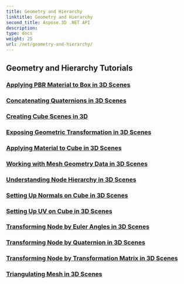 ```yaml
---
title: Geometry and Hierarchy
linktitle: Geometry and Hierarchy
second_title: Aspose.3D .NET API
description: 
type: docs
weight: 25
url: /net/geometry-and-hierarchy/
---
```


## Geometry and Hierarchy Tutorials
### [Applying PBR Material to Box in 3D Scenes](./apply-pbr-material-to-box/)
### [Concatenating Quaternions in 3D Scenes](./concatenate-quaternions/)
### [Creating Cube Scenes in 3D](./create-cube-scenes/)
### [Exposing Geometric Transformation in 3D Scenes](./expose-geometric-transformation/)
### [Applying Material to Cube in 3D Scenes](./material-to-cube/)
### [Working with Mesh Geometry Data in 3D Scenes](./mesh-geometry-data/)
### [Understanding Node Hierarchy in 3D Scenes](./node-hierarchy/)
### [Setting Up Normals on Cube in 3D Scenes](./setup-normals-cube/)
### [Setting Up UV on Cube in 3D Scenes](./setup-uv-cube/)
### [Transforming Node by Euler Angles in 3D Scenes](./transformation-node-euler-angles/)
### [Transforming Node by Quaternion in 3D Scenes](./transformation-node-quaternion/)
### [Transforming Node by Transformation Matrix in 3D Scenes](./transformation-node-matrix/)
### [Triangulating Mesh in 3D Scenes](./triangulate-mesh/)